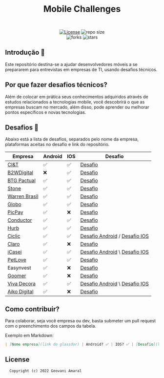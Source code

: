 
<h1 align="center">Mobile Challenges</h1><br/>

<p align="center">
  <a href="https://opensource.org/licenses/MIT"><img alt="License" src="https://img.shields.io/github/license/iamageo/mobile-challenges-2022"/></a>
  <img alt="repo size" src="https://img.shields.io/github/repo-size/iamageo/mobile-challenges-2022"/>
  <br/>
    <img alt="forks" src="https://img.shields.io/github/forks/iamageo/mobile-challenges-2022?style=social"/>
    <img alt="stars" src="https://img.shields.io/github/stars/iamageo/mobile-challenges-2022?style=social"/>
</p>

## Introdução 🏁
Este repositório destina-se a ajudar desenvolvedores móveis a se prepararem para entrevistas em empresas de TI, usando desafios técnicos.

## Por que fazer desafios técnicos?
Além de colocar em prática seus conhecimentos adquiridos através de estudos relacionados a tecnologias mobile, você descobrirá o que as empresas buscam no mercado, além disso, pode aprender ou melhorar pontos específicos e novas tecnologias.

## Desafios 🎈
Abaixo está a lista de desafios, separados pelo nome da empresa, plataformas aceitas no desafio e link do repositório.

|    Empresa   |  Android |   IOS   |    Desafio    |
|------------- | ------------- | ------------- | ------------- |
| [CI&T](https://www.glassdoor.com.br/Vis%C3%A3o-geral/Trabalhar-na-CI-and-T-EI_IE140265.13,21.htm) | ✅ | ✅ | [Desafio](https://github.com/ciandt-mobile/desafio-mobile)|
| [B2WDigital](https://www.glassdoor.com.br/Sal%C3%A1rio/B2W-Companhia-Digital-Sal%C3%A1rios-E5899878.htm) | ❌ | ✅ | [Desafio](https://github.com/b2w-marketplace/challenge-ios)|
| [BTG Pactual](https://www.glassdoor.com.br/Avalia%C3%A7%C3%B5es/BTG-Pactual-Avalia%C3%A7%C3%B5es-E411540.htm) | ✅ | ✅ | [Desafio](https://github.com/btgpactualdigitaldev/mobile-challenge)|
| [Stone](https://www.glassdoor.com.br/Avalia%C3%A7%C3%B5es/Stone-Avalia%C3%A7%C3%B5es-E1093539.htm) | ✅ | ✅ | [Desafio](https://github.com/stone-payments/desafio-mobile/blob/master/store/README.md)|
| [Warren Brasil](https://www.glassdoor.com.br/Avalia%C3%A7%C3%B5es/Warren-Avalia%C3%A7%C3%B5es-E2233093.htm) | ✅ | ✅ | [Desafio](https://github.com/warrenbrasil/desafio-warren-mobile)|
| [Globo](https://www.glassdoor.com.br/Avalia%C3%A7%C3%B5es/Globo-Avalia%C3%A7%C3%B5es-E321393.htm) | ✅ | ✅ | [Desafio](https://github.com/globoi/globoplay-desafio-mobile)|
| [PicPay](https://www.glassdoor.com.br/Avalia%C3%A7%C3%B5es/PicPay-Avalia%C3%A7%C3%B5es-E2020252.htm) | ✅ | ❌ | [Desafio](https://github.com/mobilepicpay/desafio-android)|
| [Conductor](https://www.glassdoor.com.br/Avalia%C3%A7%C3%B5es/Conductor-Brazil-Avalia%C3%A7%C3%B5es-E1841076.htm) | ✅ | ✅ | [Desafio](https://github.com/marketpayconductor/desafio-mobile)|
| [Hurb](https://www.glassdoor.com.br/Vis%C3%A3o-geral/Trabalhar-na-Hurb-EI_IE936163.13,17.htm) | ✅ | ✅ | [Desafio](https://github.com/hurbcom/challenge-alpha)|
| [Ciclic](https://www.glassdoor.com.br/Vis%C3%A3o-geral/Trabalhar-na-Ciclic-EI_IE2788472.13,19.htm) | ✅ | ✅ | [Desafio Android](https://github.com/ciclic/test-android) / [Desafio IOS](https://github.com/ciclic/test-ios)|
| [Claro](https://www.glassdoor.com.br/Vis%C3%A3o-geral/Trabalhar-na-Claro-EI_IE748887.13,18.htm) | ✅ | ❌ | [Desafio](https://github.com/mobile-clarobrasil/claro-brasil-challenge-android) |
| [iCasei](https://www.glassdoor.com.br/Avalia%C3%A7%C3%B5es/iCasei-Avalia%C3%A7%C3%B5es-E2696289.htm) | ✅ | ✅ | [Desafio Android](https://github.com/icasei/teste-android-developer) \ [Desafio IOS](https://github.com/icasei/teste-ios-developer)|
| [PetLove](https://www.glassdoor.com.br/Vis%C3%A3o-geral/Trabalhar-na-Petlove-EI_IE2483742.13,20.htm) | ✅ | ✅ | [Desafio](https://github.com/petlove/vagas/tree/master/mobile)|
| Easynvest | ✅ | ❌ | [Desafio](https://github.com/easynvest/teste-android)|
| [Goomer](https://www.glassdoor.com.br/Vis%C3%A3o-geral/Trabalhar-na-Goomer-EI_IE2756050.13,19.htm) | ✅ | ❌ | [Desafio](https://github.com/goomerdev/job-dev-android-interview)|
| [Viva Decora](https://www.glassdoor.com.br/Avalia%C3%A7%C3%B5es/Viva-Decora-Avalia%C3%A7%C3%B5es-E2779238.htm) | ✅ | ✅ | [Desafio Android](https://github.com/vivadecora/vd-android-test) \ [Desafio IOS](https://github.com/vivadecora/ios-teste)|
| [Aiko Digital](https://www.glassdoor.com.br/Vis%C3%A3o-geral/Trabalhar-na-Aiko-Brazil-EI_IE4729801.13,24.htm) | ✅ | ❌ | [Desafio](https://github.com/aikodigital/teste-android-estagio-v1)|

## Como contribuir?
Para colaborar, seja você empresa ou dev, basta submeter um pull request com o preenchimento dos campos da tabela.

Exemplo em Markdown:
```markdown
| [Nome empresa](link do glassdor) | Android? ✅ | IOS? ✅ | [Desafio](link do repositório)|
```

## License
```
  Copyright (c) 2022 Geovani Amaral
```
